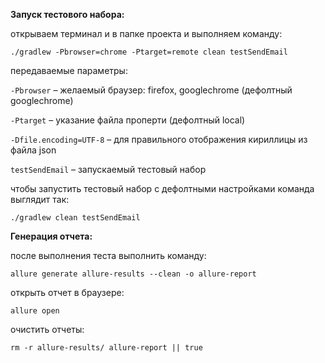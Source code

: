 **Запуск тестового набора:**

открываем терминал и в папке проекта и выполняем команду:

`./gradlew -Pbrowser=chrome -Ptarget=remote clean testSendEmail`

передаваемые параметры:

`-Pbrowser` – желаемый браузер: firefox, googlechrome (дефолтный googlechrome)

`-Ptarget` – указание файла проперти (дефолтный local)

`-Dfile.encoding=UTF-8` – для правильного отображения кириллицы из файла json

`testSendEmail` – запускаемый тестовый набор

чтобы запустить тестовый набор с дефолтными настройками команда выглядит так:
 
 `./gradlew clean testSendEmail`

**Генерация отчета:**

после выполнения теста выполнить команду:

`allure generate allure-results --clean -o allure-report`

открыть отчет в браузере: 

`allure open`

очистить отчеты:

`rm -r allure-results/ allure-report || true`

